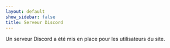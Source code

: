 ```yaml
---
layout: default
show_sidebar: false
title: Serveur Discord
---
```


Un serveur Discord a été mis en place pour les utilisateurs du site.

&nbsp;
&nbsp;

<script type="text/javascript" src="//cdn.jsdelivr.net/gh/restingcoder/discord-widget@1.1/discord-widget.min.js"></script>
<script type="text/javascript">
    discordWidget.init({
        serverId: '638374749688561664',
        title: 'Techlovers',
        join: true,
        joinText: 'Rejoindre le serveur',
        alphabetical: false,
        theme: 'dark',
        hideChannels: ['Chat des rédacteurs'],
        showAllUsers: true,
        allUsersDefaultState: true,
        showNick: false,
        userName: '',
        useCDN: true
    });
    discordWidget.render();
</script>
<div class="discord-widget"></div>